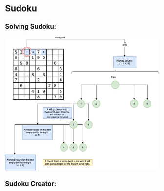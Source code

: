 # Sudoku 

## Solving Sudoku: 

![Image of Solving Algorithm](Sudoku.png) 


## Sudoku Creator:



 
 
